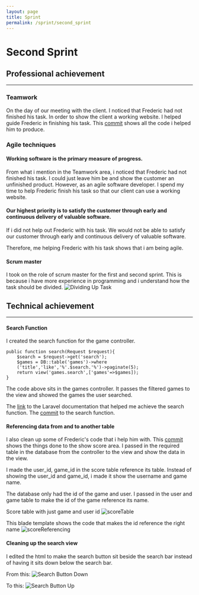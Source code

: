 ```yaml
---
layout: page
title: Sprint
permalink: /sprint/second_sprint
---
```


# Second Sprint


## Professional achievement
---

### Teamwork

On the day of our meeting with the client. I noticed that Frederic had not finished his task. In order to show the client a working website. I helped guide Frederic in finishing his task. This [commit](https://github.com/SoftEnOP/op-stats-sw602/commit/f4a04f4ed7fa2121f814afdb4d0d1e5c38725016) shows all the code i helped him to produce. 


### Agile techniques

#### Working software is the primary measure of progress.

From what i mention in the Teamwork area, i noticed that Frederic had not finished his task. I could just leave him be and show the customer an unfinished product. However, as an agile software developer. I spend my time to help Frederic finish his task so that our client can use a working website. 

#### Our highest priority is to satisfy the customer through early and continuous delivery of valuable software. 
If i did not help out Frederic with his task. We would not be able to satisfy our customer through early and continuous delivery of valuable software.

Therefore, me helping Frederic with his task shows that i am being agile.

#### Scrum master

I took on the role of scrum master for the first and second sprint. This is because i have more experience in programming and i understand how the task should be divided. 
![Dividing Up Task](https://softenop.github.io/individual-portfolio-19-2-iofh/photo/personal_reflection/second_sprint_divi_task.PNG)



## Technical achievement
---

#### Search Function
I created the search function for the game controller.

    public function search(Request $request){
        $search = $request->get('search');
        $games = DB::table('games')->where
        ('title','like','%'.$search.'%')->paginate(5);
        return view('games.search',['games'=>$games]);
    }

The code above sits in the games controller. It passes the filtered games to the view and showed the games the user searched.

The [link](https://laravel.com/docs/5.8/queries) to the Laravel documentation that helped me achieve the search function. The [commit](https://github.com/SoftEnOP/op-stats-sw602/commit/738a47be4533a3fb61aee833c7de4a11bf249377) to the search function.

#### Referencing data from and to another table

I also clean up some of Frederic's code that i help him with. This [commit](https://github.com/SoftEnOP/op-stats-sw602/commit/526a671ce014cd55d9c7735203c1f74e448d5d4a)  shows the things done to the show score area. I passed in the required table in the database from the controller to the view and show the data in the view.

I made the user_id, game_id in the score table reference its table. Instead of showing the user_id and game_id, i made it show the username and game name.

The database only had the id of the game and user. I passed in the user and game table to make the id of the game reference its name.

Score table with just game and user id
![scoreTable](https://softenop.github.io/individual-portfolio-19-2-iofh/photo/secondSprint/scoreTable.PNG)


This blade template shows the code that makes the id reference the right name
![scoreReferencing](https://softenop.github.io/individual-portfolio-19-2-iofh/photo/secondSprint/scoreReferencing.PNG)


#### Cleaning up the search view

I edited the html to make the search button sit beside the search bar instead of having it sits down below the search bar.

From this:
![Search Button Down](https://softenop.github.io/individual-portfolio-19-2-iofh/photo/secondSprint/SearchButtonDown.PNG)

To this:
![Search Button Up](https://softenop.github.io/individual-portfolio-19-2-iofh/photo/secondSprint/SearchButtonUp.PNG)